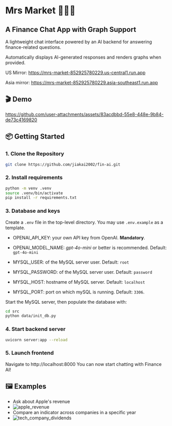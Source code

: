 # Mrs Market 🧑🏻‍🏫 
## A Finance Chat App with Graph Support

A lightweight chat interface powered by an AI backend for answering finance-related questions. 

Automatically displays AI-generated responses and renders graphs when provided.

US Mirror:
https://mrs-market-852925780229.us-central1.run.app

Asia mirror:
https://mrs-market-852925780229.asia-southeast1.run.app

## 🎬 Demo

https://github.com/user-attachments/assets/83acdbbd-55e8-448e-9b84-de73c4169820

## 📦 Getting Started

### 1. Clone the Repository

```bash
git clone https://github.com/jiakai2002/fin-ai.git
```

### 2. Install requirements

```bash
python -m venv .venv
source .venv/bin/activate
pip install -r requirements.txt
```

### 3. Database and keys
Create a `.env` file in the top-level directory. You may use `.env.example` as a template.

*  OPENAI_API_KEY: your own API key from OpenAI. **Mandatory**.

*  OPENAI_MODEL_NAME: *gpt-4o-mini* or better is recommended. Default: `gpt-4o-mini`

*  MYSQL_USER: of the MySQL server user. Default: `root`

*  MYSQL_PASSWORD: of the MySQL server user. Default: `password`

*  MYSQL_HOST: hostname of MySQL server. Default: `localhost`

*  MYSQL_PORT: port on which mySQL is running. Default: `3306`.

Start the MySQL server, then populate the database with: 
```bash
cd src
python data/init_db.py
```

### 4. Start backend server


```bash
uvicorn server:app --reload
```

### 5. Launch frontend

Navigate to http://localhost:8000
You can now start chatting with Finance AI!

## 🖼️ Examples

- Ask about Apple's revenue
- ![apple_revenue](https://github.com/user-attachments/assets/8a8db44b-9cde-41d0-82b2-254a333175d3)
- Compare an indicator across companies in a specific year
- ![tech_company_dividends](https://github.com/user-attachments/assets/4f95cc69-9fed-4ddd-af1f-d82c0f64458b)


